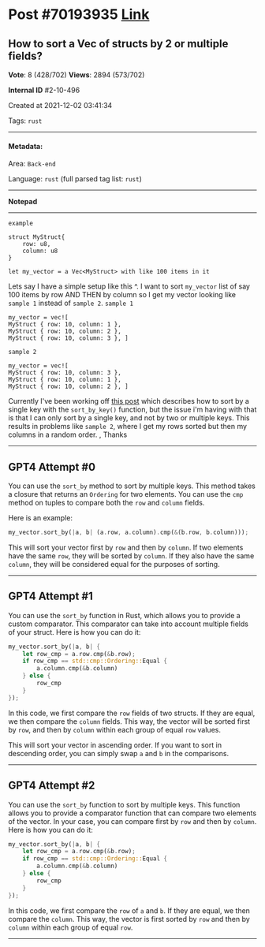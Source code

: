 
# Post \#70193935 [Link](https://stackoverflow.com/questions/70193935/)

## How to sort a Vec of structs by 2 or multiple fields?

**Vote**: 8 (428/702) **Views**: 2894 (573/702) 

**Internal ID** \#2-10-496

Created at 2021-12-02 03:41:34

Tags: `rust`

----------

#### Metadata:

Area: `Back-end`

Language: `rust` (full parsed tag list: `rust`)

----------

**Notepad**


----------

`example`
```
struct MyStruct{
    row: u8,
    column: u8
}

let my_vector = a Vec<MyStruct> with like 100 items in it
```

Lets say I have a simple setup like this ^. I want to sort `my_vector` list of say 100 items by row AND THEN by column so I get my vector looking like `sample 1` instead of `sample 2`.
`sample 1`
```
my_vector = vec![
MyStruct { row: 10, column: 1 },
MyStruct { row: 10, column: 2 },
MyStruct { row: 10, column: 3 }, ]
```

`sample 2`
```
my_vector = vec![
MyStruct { row: 10, column: 3 },
MyStruct { row: 10, column: 1 },
MyStruct { row: 10, column: 2 }, ]
```

Currently I've been working off [this post](https://stackoverflow.com/questions/56105305/how-to-sort-a-vec-of-structs-by-a-string-field) which describes how to sort by a single key with the `sort_by_key()` function, but the issue i'm having with that is that I can only sort by a single key, and not by two or multiple keys. This results in problems like `sample 2`, where I get my rows sorted but then my columns in a random order.
,  Thanks


----------
        
## GPT4 Attempt \#0

You can use the `sort_by` method to sort by multiple keys. This method takes a closure that returns an `Ordering` for two elements. You can use the `cmp` method on tuples to compare both the `row` and `column` fields.

Here is an example:

```rust
my_vector.sort_by(|a, b| (a.row, a.column).cmp(&(b.row, b.column)));
```

This will sort your vector first by `row` and then by `column`. If two elements have the same `row`, they will be sorted by `column`. If they also have the same `column`, they will be considered equal for the purposes of sorting.

--------

## GPT4 Attempt \#1

You can use the `sort_by` function in Rust, which allows you to provide a custom comparator. This comparator can take into account multiple fields of your struct. Here is how you can do it:

```rust
my_vector.sort_by(|a, b| {
    let row_cmp = a.row.cmp(&b.row);
    if row_cmp == std::cmp::Ordering::Equal {
        a.column.cmp(&b.column)
    } else {
        row_cmp
    }
});
```

In this code, we first compare the `row` fields of two structs. If they are equal, we then compare the `column` fields. This way, the vector will be sorted first by `row`, and then by `column` within each group of equal `row` values.

This will sort your vector in ascending order. If you want to sort in descending order, you can simply swap `a` and `b` in the comparisons.

--------

## GPT4 Attempt \#2

You can use the `sort_by` function to sort by multiple keys. This function allows you to provide a comparator function that can compare two elements of the vector. In your case, you can compare first by `row` and then by `column`. Here is how you can do it:

```rust
my_vector.sort_by(|a, b| {
    let row_cmp = a.row.cmp(&b.row);
    if row_cmp == std::cmp::Ordering::Equal {
        a.column.cmp(&b.column)
    } else {
        row_cmp
    }
});
```

In this code, we first compare the `row` of `a` and `b`. If they are equal, we then compare the `column`. This way, the vector is first sorted by `row` and then by `column` within each group of equal `row`.

--------
